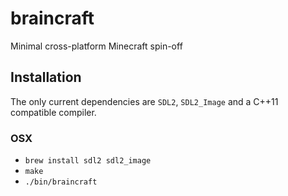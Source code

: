 # braincraft
Minimal cross-platform Minecraft spin-off

## Installation
The only current dependencies are `SDL2`, `SDL2_Image` and a C++11 compatible compiler.

### OSX
* `brew install sdl2 sdl2_image`
* `make`
* `./bin/braincraft`
